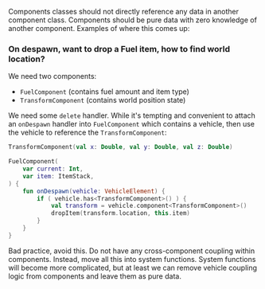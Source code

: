 Components classes should not directly reference any data in another 
component class. Components should be pure data with zero knowledge
of another component. Examples of where this comes up:

### On despawn, want to drop a Fuel item, how to find world location?
We need two components:
- `FuelComponent` (contains fuel amount and item type)
- `TransformComponent` (contains world position state)

We need some `delete` handler. While it's tempting and convenient to
attach an `onDespawn` handler into `FuelComponent` which contains a
vehicle, then use the vehicle to reference the `TransformComponent`:

```kotlin
TransformComponent(val x: Double, val y: Double, val z: Double)

FuelComponent(
    var current: Int,
    var item: ItemStack,
) {
    fun onDespawn(vehicle: VehicleElement) {
        if ( vehicle.has<TransformComponent>() ) {
            val transform = vehicle.component<TransformComponent>()
            dropItem(transform.location, this.item)
        }
    }
}
```
Bad practice, avoid this. Do not have any cross-component coupling
within components. Instead, move all this into system functions.
System functions will become more complicated, but at least we can remove
vehicle coupling logic from components and leave them as pure data. 